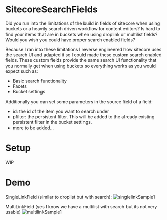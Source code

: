 # SitecoreSearchFields

Did you run into the limitations of the build in fields of sitecore when using buckets or a heavily search driven workflow for content editors? Is hard to find your items that are in buckets when using droplink or multilist fields? Would you wish you could have proper search enabled fields? 

Because I ran into these limitations I reverse engineered how sitecore uses the search UI and adapted it so I could made these custom search enabled fields. These custom fields provide the same search UI functionality that you normally get when using buckets so everything works as you would expect such as:
- Basic search functionality
- Facets
- Bucket settings

Additionally you can set some parameters in the source field of a field:
- id: the id of the item you want to search under
- pfilter: the persistent filter. This will be added to the already existing persistent filter in the bucket settings.
- more to be added...

# Setup
 
WIP

# Demo

SingleLinkField (similar to droplist but with search):
![singlelinkSample1](https://user-images.githubusercontent.com/19387223/66863388-30d4e380-ef93-11e9-9594-3fe0396e3017.gif)

MultiLinkField (yes I know we have a multilist with search but its not very usable)
![multilinkSample1](https://user-images.githubusercontent.com/19387223/66863390-329ea700-ef93-11e9-89ad-081105331e3b.gif)
